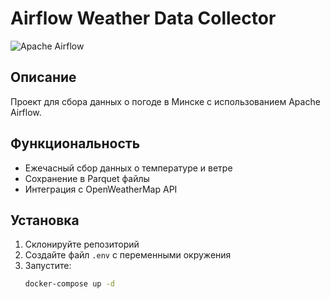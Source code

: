 # Airflow Weather Data Collector
![Apache Airflow](https://img.shields.io/badge/Apache_Airflow-017CEE?style=for-the-badge&logo=Apache%20Airflow&logoColor=white)

## Описание
Проект для сбора данных о погоде в Минске с использованием Apache Airflow.

## Функциональность
- Ежечасный сбор данных о температуре и ветре
- Сохранение в Parquet файлы
- Интеграция с OpenWeatherMap API

## Установка
1. Склонируйте репозиторий
2. Создайте файл `.env` с переменными окружения
3. Запустите:
   ```bash
   docker-compose up -d
   ```
